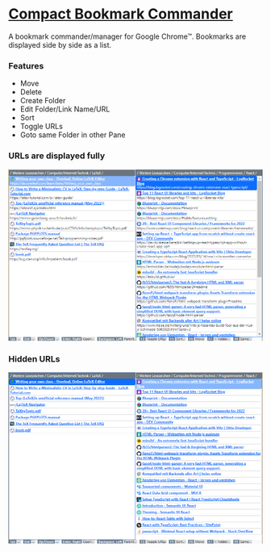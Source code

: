 # [Compact Bookmark Commander](https://chrome.google.com/webstore/detail/compact-bookmark-commande/lgdojbjinbmgdadlekaegholeddmcjmd)

A bookmark commander/manager for Google Chrome™. Bookmarks are displayed side by side as a list.

### Features
- Move
- Delete
- Create Folder
- Edit Folder/Link Name/URL
- Sort
- Toggle URLs
- Goto same Folder in other Pane

### URLs are displayed fully
![Screenshot](/images/screenshot.png)

### Hidden URLs
![Screenshot without URLs](/images/screenshot-no-URLs.png)
